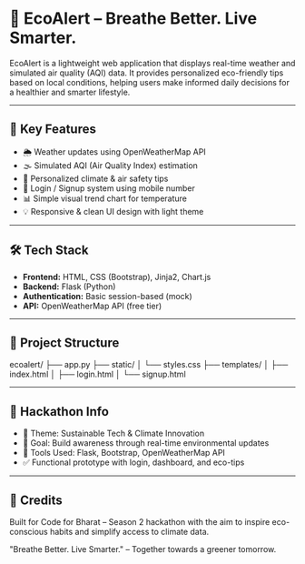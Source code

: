 # 🌱 EcoAlert – Breathe Better. Live Smarter.

EcoAlert is a lightweight web application that displays real-time weather and simulated air quality (AQI) data. It provides personalized eco-friendly tips based on local conditions, helping users make informed daily decisions for a healthier and smarter lifestyle.

---

## 🚀 Key Features

- 🌦️ Weather updates using OpenWeatherMap API
- 🌫️ Simulated AQI (Air Quality Index) estimation
- 🌿 Personalized climate & air safety tips
- 🔐 Login / Signup system using mobile number
- 📊 Simple visual trend chart for temperature
- 💡 Responsive & clean UI design with light theme

---

## 🛠️ Tech Stack

- **Frontend:** HTML, CSS (Bootstrap), Jinja2, Chart.js  
- **Backend:** Flask (Python)  
- **Authentication:** Basic session-based (mock)  
- **API:** OpenWeatherMap API (free tier)

---

## 📁 Project Structure
ecoalert/
├── app.py
├── static/
│ └── styles.css
├── templates/
│ ├── index.html
│ ├── login.html
│ └── signup.html

---

## 🏁 Hackathon Info

- 🎯 Theme: Sustainable Tech & Climate Innovation  
- 🧠 Goal: Build awareness through real-time environmental updates  
- 🔧 Tools Used: Flask, Bootstrap, OpenWeatherMap API  
- ✅ Functional prototype with login, dashboard, and eco-tips

---

## 🧡 Credits

Built for Code for Bharat – Season 2 hackathon with the aim to inspire eco-conscious habits and simplify access to climate data.


"Breathe Better. Live Smarter." – Together towards a greener tomorrow.

